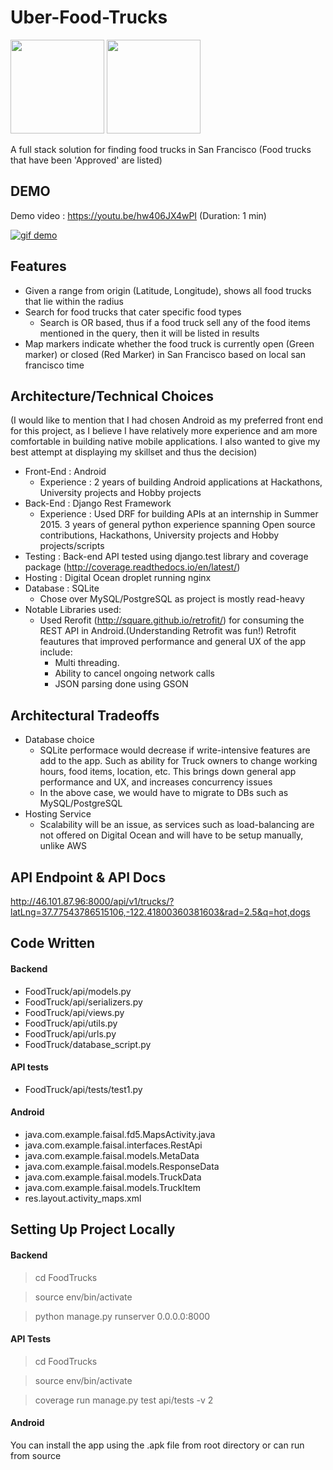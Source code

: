 # Uber-Food-Trucks


<img src="https://cloud.githubusercontent.com/assets/2352723/15359014/54a71a0e-1d18-11e6-8551-85233bc86e97.png" width="150">
<img src="https://cloud.githubusercontent.com/assets/2352723/15359159/2107c896-1d19-11e6-89d8-7ca1097fd750.png" width="150">

A full stack solution for finding food trucks in San Francisco (Food trucks that have been 'Approved' are listed)

## DEMO
Demo video : https://youtu.be/hw406JX4wPI (Duration: 1 min)

[![gif demo](https://j.gifs.com/31pMyR.gif)](https://www.youtube.com/upload)

## Features
- Given a range from origin (Latitude, Longitude), shows all food trucks that lie within the radius
- Search for food trucks that cater specific food types
	- Search is OR based, thus if a food truck sell any of the food items mentioned in the query, then it will be listed in results
- Map markers indicate whether the food truck is currently open (Green marker) or closed (Red Marker) in San Francisco based on local san francisco time

## Architecture/Technical Choices
(I would like to mention that I had chosen Android as my preferred front end for this project, as I believe I have relatively more experience and am more comfortable in building native mobile applications. I also wanted to give my best attempt at displaying my skillset and thus the decision)

- Front-End : Android
	- Experience : 2 years of building Android applications at Hackathons, University projects and Hobby projects
- Back-End : Django Rest Framework
	- Experience : Used DRF for building APIs at an internship in Summer 2015. 3 years of general python experience spanning Open source contributions, Hackathons, University projects and Hobby projects/scripts
- Testing : Back-end API tested using django.test library and coverage package (http://coverage.readthedocs.io/en/latest/) 
- Hosting : Digital Ocean droplet running nginx
- Database : SQLite
	- Chose over MySQL/PostgreSQL as project is mostly read-heavy
- Notable Libraries used:
	- Used Rerofit (http://square.github.io/retrofit/) for consuming the REST API in Android.(Understanding Retrofit was fun!) Retrofit feautures that improved performance and general UX of the app include:
		- Multi threading. 
		- Ability to cancel ongoing network calls
		- JSON parsing done using GSON

## Architectural Tradeoffs
- Database choice
	- SQLite performace would decrease if write-intensive features are add to the app. Such as ability for Truck owners to change working hours, food items, location, etc. This brings down general app performance and UX, and increases concurrency issues
	- In the above case, we would have to migrate to DBs such as MySQL/PostgreSQL
- Hosting Service
	- Scalability will be an issue, as services such as load-balancing are not offered on Digital Ocean and will have to be setup manually, unlike AWS 

## API Endpoint & API Docs
http://46.101.87.96:8000/api/v1/trucks/?latLng=37.77543786515106,-122.41800360381603&rad=2.5&q=hot,dogs

## Code Written
#### Backend
- FoodTruck/api/models.py
- FoodTruck/api/serializers.py
- FoodTruck/api/views.py
- FoodTruck/api/utils.py
- FoodTruck/api/urls.py
- FoodTruck/database_script.py

#### API tests
- FoodTruck/api/tests/test1.py

#### Android
- java.com.example.faisal.fd5.MapsActivity.java
- java.com.example.faisal.interfaces.RestApi
- java.com.example.faisal.models.MetaData
- java.com.example.faisal.models.ResponseData
- java.com.example.faisal.models.TruckData
- java.com.example.faisal.models.TruckItem
- res.layout.activity_maps.xml

## Setting Up Project Locally
#### Backend
> cd FoodTrucks

> source env/bin/activate

> python manage.py runserver 0.0.0.0:8000

#### API Tests
> cd FoodTrucks

> source env/bin/activate

> coverage run manage.py test api/tests -v 2

#### Android
You can install the app using the .apk file from root directory or can run from source 








